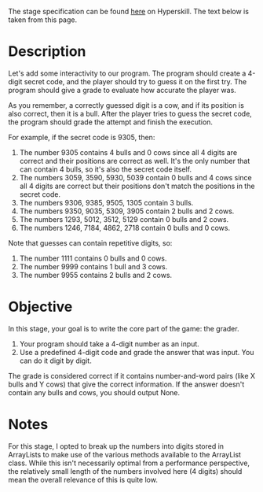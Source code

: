 The stage specification can be found [here](https://hyperskill.org/projects/53/stages/288/implement) on Hyperskill. The text below is taken from this page.

# Description
Let's add some interactivity to our program. The program should create a 4-digit secret code, and the player should try to guess it on the first try. The program should give a grade to evaluate how accurate the player was.

As you remember, a correctly guessed digit is a cow, and if its position is also correct, then it is a bull. After the player tries to guess the secret code, the program should grade the attempt and finish the execution.

For example, if the secret code is 9305, then:

1. The number 9305 contains 4 bulls and 0 cows since all 4 digits are correct and their positions are correct as well. It's the only number that can contain 4 bulls, so it's also the secret code itself.
2. The numbers 3059, 3590, 5930, 5039 contain 0 bulls and 4 cows since all 4 digits are correct but their positions don't match the positions in the secret code.
3. The numbers 9306, 9385, 9505, 1305 contain 3 bulls.
4. The numbers 9350, 9035, 5309, 3905 contain 2 bulls and 2 cows.
5. The numbers 1293, 5012, 3512, 5129 contain 0 bulls and 2 cows.
6. The numbers 1246, 7184, 4862, 2718 contain 0 bulls and 0 cows.

Note that guesses can contain repetitive digits, so:

1. The number 1111 contains 0 bulls and 0 cows.
2. The number 9999 contains 1 bull and 3 cows.
3. The number 9955 contains 2 bulls and 2 cows.

# Objective
In this stage, your goal is to write the core part of the game: the grader.

1. Your program should take a 4-digit number as an input.
2. Use a predefined 4-digit code and grade the answer that was input. You can do it digit by digit.

The grade is considered correct if it contains number-and-word pairs (like X bulls and Y cows) that give the correct information. If the answer doesn't contain any bulls and cows, you should output None.

# Notes

For this stage, I opted to break up the numbers into digits stored in ArrayLists to make use of the various methods available to the ArrayList class. While this isn't necessarily optimal from a performance perspective, the relatively small length of the numbers involved here (4 digits) should mean the overall relevance of this is quite low. 